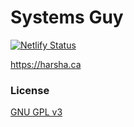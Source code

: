 # Systems Guy

[![Netlify Status](https://api.netlify.com/api/v1/badges/60305fa9-60b1-442c-bd84-6d8400c26918/deploy-status)](https://app.netlify.com/sites/harsha/deploys)

https://harsha.ca

### License

[GNU GPL v3](https://github.com/asystemsguy/asystemsguy.github.io/blob/master/LICENSE)
